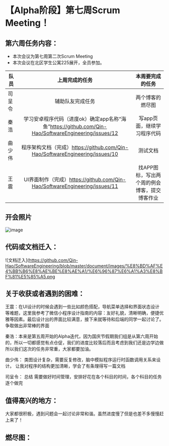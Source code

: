 # 【Alpha阶段】第七周Scrum Meeting！

## 第六周任务内容：

- 本次会议为第七周第二次Scrum Meeting 
- 本次会议在北区学生公寓225展开，全员参加。

| 队员   |                        上周完成的任务                        |               本周要完成的任务                |
| ------ | :----------------------------------------------------------: | :-------------------------------------------: |
| 司呈令 |                       辅助队友完成任务                       |               两个博客的燃尽图                |
| 秦浩   | 学习安卓程序代码（进度ok）确定app名称“海鱼”https://github.com/Qin-Hao/SoftwareEngineering/issues/12 |          写app页面，继续学习程序代码          |
| 曲少伟 | 程序架构文档（完成）https://github.com/Qin-Hao/SoftwareEngineering/issues/10 |                   测试文档                    |
| 王震   | UI界面制作（完成）https://github.com/Qin-Hao/SoftwareEngineering/issues/11 | 找APP图标，写出两个周的例会博客，提交博客作业 |



## 开会照片

![image](https://github.com/Qin-Hao/SoftwareEngineering/blob/master/document/images/%E8%BD%AF%E4%BB%B6%E8%AE%BE%E8%AE%A1/%E7%AC%AC%E4%B8%83%E5%91%A8%E4%BE%8B%E4%BC%9A.jpg)



## 代码或文档迁入：

![文档迁入](https://github.com/Qin-Hao/SoftwareEngineering/blob/master/document/images/%E8%BD%AF%E4%BB%B6%E8%AE%BE%E8%AE%A1/%E6%96%87%E6%A1%A3%E8%BF%81%E5%85%A5.png



## 关于收获或者遇到的困难：

王震：在UI设计的时候会遇到一些比如颜色搭配，导航菜单选择和界面状态设计等难题，这里我参考了微信小程序设计指南的内容：友好礼貌，清晰明确，便捷优雅等因素。最后设计出的界面比较满意，接下来就等待和后端的同学一起讨论了。争取做出非常棒的界面

秦浩：本来是第五周开始的Alpha迭代，因为国庆节假期我们组是从第六周开始的，所以一切都感觉有点仓促，我们的进度比较落后而且考虑到我们还是边学边做所以我们这次的任务非常重，大家都要加油。

曲少伟： 类图设计复杂，需要反复修改，脑中模拟程序运行时函数调用关系来设计。
让我对程序的结构更加清晰，学会了有条理得写一篇文档 

司呈令： 总结 需要做好时间管理，安排好花在各个科目的时间，各个科目的任务逐个做完 

## 值得高兴的地方：

大家都很积极，遇到问题会一起讨论非常和谐。虽然进度慢了但是也差不多慢慢赶上来了！

## 燃尽图：
